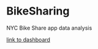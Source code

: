 # BikeSharing
NYC Bike Share app data analysis


[link to dashboard](https://public.tableau.com/app/profile/roza7019/viz/challenge1_16795182396430/NYCBikeShareing?publish=yes "link to dashboard")
